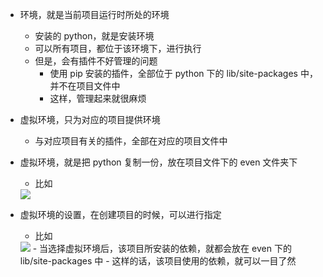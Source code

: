 - 环境，就是当前项目运行时所处的环境
  - 安装的 python，就是安装环境
  - 可以所有项目，都位于该环境下，进行执行
  - 但是，会有插件不好管理的问题
    - 使用 pip 安装的插件，全部位于 python 下的 lib/site-packages 中，并不在项目文件中
    - 这样，管理起来就很麻烦

- 虚拟环境，只为对应的项目提供环境
  - 与对应项目有关的插件，全部在对应的项目文件中

- 虚拟环境，就是把 python 复制一份，放在项目文件下的 even 文件夹下
  - 比如
  <img src="https://lsz.net.cn/node/imgs/66bf12baa03765a5cf5bd488c98469a8.png">

- 虚拟环境的设置，在创建项目的时候，可以进行指定
  - 比如
  <img src="https://lsz.net.cn/node/imgs/612ac6fdfa588509ef90a81130fb6bc1.png">
  - 当选择虚拟环境后，该项目所安装的依赖，就都会放在 even 下的 lib/site-packages 中
  - 这样的话，该项目使用的依赖，就可以一目了然
